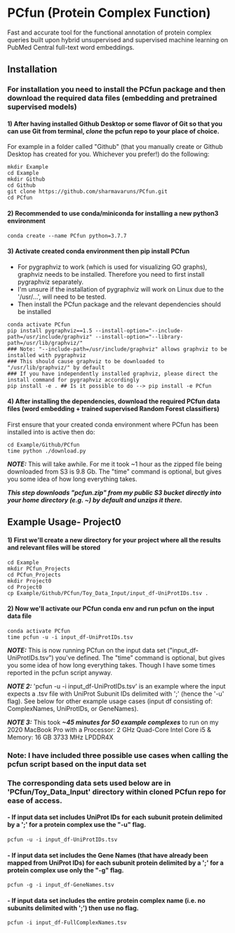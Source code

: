 # PCfun (Protein Complex Function)

Fast and accurate tool for the functional annotation of protein complex queries built upon hybrid unsupervised and supervised machine learning on PubMed Central full-text word embeddings.

## Installation
### For installation you need to install the PCfun package and then download the required data files (embedding and pretrained supervised models)

#### 1) After having installed Github Desktop or some flavor of Git so that you can use Git from terminal, ***clone*** the pcfun repo to your place of choice.
For example in a folder called "Github" (that you manually create or Github Desktop has created for you. Whichever you prefer!) do the following:
```
mkdir Example
cd Example
mkdir Github
cd Github
git clone https://github.com/sharmavaruns/PCfun.git
cd PCfun
```

#### 2) Recommended to use conda/miniconda for installing a new python3 environment
```
conda create --name PCfun python=3.7.7
``` 
#### 3) Activate created conda environment then pip install PCfun
- For pygraphviz to work (which is used for visualizing GO graphs), graphviz needs to be installed. Therefore you need to first install pygraphviz separately.
- I'm unsure if the installation of pygraphviz will work on Linux due to the '/usr/...', will need to be tested.
- Then install the PCfun package and the relevant dependencies should be installed
```
conda activate PCfun
pip install pygraphviz==1.5 --install-option="--include-path=/usr/include/graphviz" --install-option="--library-path=/usr/lib/graphviz/"
### Note: "--include-path=/usr/include/graphviz" allows graphviz to be installed with pygraphviz
### This should cause graphviz to be downloaded to "/usr/lib/graphviz/" by default
### If you have independently installed graphviz, please direct the install command for pygraphviz accordingly
pip install -e . ## Is it possible to do --> pip install -e PCfun
```

#### 4) After installing the dependencies, download the required PCfun data files (word embedding + trained supervised Random Forest classifiers)
First ensure that your created conda environment where PCfun has been installed into is active then do: 
```
cd Example/Github/PCfun
time python ./download.py
```
***NOTE:*** This will take awhile. For me it took ~1 hour as the zipped file being downloaded from S3 is 9.8 Gb.
The "time" command is optional, but gives you some idea of how long everything takes.

***This step downloads "pcfun.zip" from my public S3 bucket directly into your home directory (e.g. ~) by default and unzips it there.***


## Example Usage- Project0
#### 1) First we'll create a new directory for your project where all the results and relevant files will be stored
```
cd Example
mkdir PCfun_Projects
cd PCfun_Projects
mkdir Project0
cd Project0
cp Example/Github/PCfun/Toy_Data_Input/input_df-UniProtIDs.tsv .
```
#### 2) Now we'll activate our PCfun conda env and run pcfun on the input data file
```
conda activate PCfun
time pcfun -u -i input_df-UniProtIDs.tsv
```
***NOTE:*** This is now running PCfun on the input data set ("input_df-UniProtIDs.tsv") you've defined.
 The "time" command is optional, but gives you some idea of how long everything takes. Though I have some times reported in the pcfun script anyway.

***NOTE 2:*** 'pcfun -u -i input_df-UniProtIDs.tsv' is an example where the input expects a .tsv file with UniProt Subunit IDs delimited with ';' (hence the '-u' flag).
 See below for other example usage cases (input df consisting of: ComplexNames, UniProtIDs, or GeneNames).

***NOTE 3:*** This took ***~45 minutes for 50 example complexes*** to run on my 2020 MacBook Pro with a Processor: 2 GHz Quad-Core Intel Core i5 & Memory: 16 GB 3733 MHz LPDDR4X

### Note: I have included three possible use cases when calling the pcfun script based on the input data set
### The corresponding data sets used below are in 'PCfun/Toy_Data_Input' directory within cloned PCfun repo for ease of access.
#### - If input data set includes UniProt IDs for each subunit protein delimited by a ';' for a protein complex use the "-u" flag.
```
pcfun -u -i input_df-UniProtIDs.tsv
```

#### - If input data set includes the Gene Names (that have already been mapped from UniProt IDs) for each subunit protein delimited by a ';' for a protein complex use only the "-g" flag.
```
pcfun -g -i input_df-GeneNames.tsv
```

#### - If input data set includes the entire protein complex name (i.e. no subunits delimited with ';') then use no flag.
```
pcfun -i input_df-FullComplexNames.tsv
```
